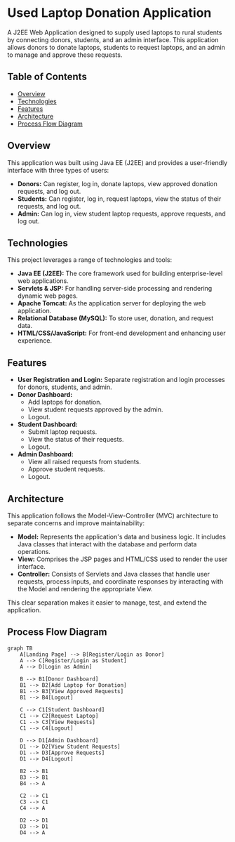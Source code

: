 # Used Laptop Donation Application

A J2EE Web Application designed to supply used laptops to rural students by connecting donors, students, and an admin interface. This application allows donors to donate laptops, students to request laptops, and an admin to manage and approve these requests.

## Table of Contents

- [Overview](#overview)
- [Technologies](#technologies)
- [Features](#features)
- [Architecture](#architecture)
- [Process Flow Diagram](#process-flow-diagram)

## Overview

This application was built using Java EE (J2EE) and provides a user-friendly interface with three types of users:
- **Donors:** Can register, log in, donate laptops, view approved donation requests, and log out.
- **Students:** Can register, log in, request laptops, view the status of their requests, and log out.
- **Admin:** Can log in, view student laptop requests, approve requests, and log out.

## Technologies

This project leverages a range of technologies and tools:
- **Java EE (J2EE):** The core framework used for building enterprise-level web applications.
- **Servlets & JSP:** For handling server-side processing and rendering dynamic web pages.
- **Apache Tomcat:** As the application server for deploying the web application.
- **Relational Database (MySQL):** To store user, donation, and request data.
- **HTML/CSS/JavaScript:** For front-end development and enhancing user experience.

## Features

- **User Registration and Login:** Separate registration and login processes for donors, students, and admin.
- **Donor Dashboard:**
  - Add laptops for donation.
  - View student requests approved by the admin.
  - Logout.
- **Student Dashboard:**
  - Submit laptop requests.
  - View the status of their requests.
  - Logout.
- **Admin Dashboard:**
  - View all raised requests from students.
  - Approve student requests.
  - Logout.

## Architecture

This application follows the Model-View-Controller (MVC) architecture to separate concerns and improve maintainability:

- **Model:** Represents the application's data and business logic. It includes Java classes that interact with the database and perform data operations.
- **View:** Comprises the JSP pages and HTML/CSS used to render the user interface.
- **Controller:** Consists of Servlets and Java classes that handle user requests, process inputs, and coordinate responses by interacting with the Model and rendering the appropriate View.

This clear separation makes it easier to manage, test, and extend the application.

## Process Flow Diagram

```mermaid
graph TB
    A[Landing Page] --> B[Register/Login as Donor]
    A --> C[Register/Login as Student]
    A --> D[Login as Admin]

    B --> B1[Donor Dashboard]
    B1 --> B2[Add Laptop for Donation]
    B1 --> B3[View Approved Requests]
    B1 --> B4[Logout]

    C --> C1[Student Dashboard]
    C1 --> C2[Request Laptop]
    C1 --> C3[View Requests]
    C1 --> C4[Logout]

    D --> D1[Admin Dashboard]
    D1 --> D2[View Student Requests]
    D1 --> D3[Approve Requests]
    D1 --> D4[Logout]

    B2 --> B1
    B3 --> B1
    B4 --> A

    C2 --> C1
    C3 --> C1
    C4 --> A

    D2 --> D1
    D3 --> D1
    D4 --> A
